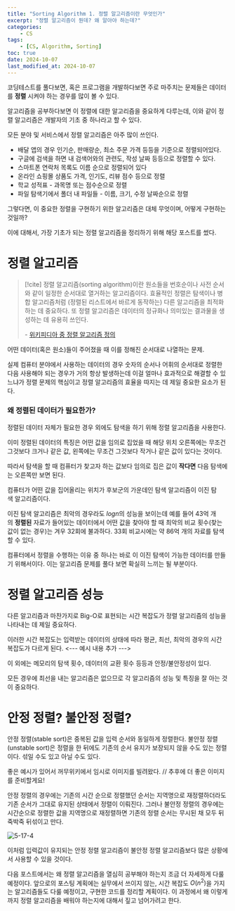 ```yaml
---
title: "Sorting Algorithm 1. 정렬 알고리즘이란 무엇인가"
excerpt: "정렬 알고리즘이 뭔데? 왜 알아야 하는데?"
categories: 
	- CS
tags:
	- [CS, Algorithm, Sorting]
toc: true
date: 2024-10-07
last_modified_at: 2024-10-07
---
```



코딩테스트를 풀다보면, 혹은 프로그램을 개발하다보면 주로 마주치는 문제들은 데이터를 **정렬** 시켜야 하는 경우를 많이 볼 수 있다.

알고리즘을 공부하다보면 이 정렬에 대한 알고리즘을 중요하게 다루는데, 이와 같이 정렬 알고리즘은 개발자의 기초 중 하나라고 할 수 있다.

모든 분야 및 서비스에서 정렬 알고리즘은 아주 많이 쓰인다.

- 배달 앱의 경우 인기순, 판매량순, 최소 주문 가격 등등을 기준으로 정렬되어있다.
- 구글에 검색을 하면 내 검색어와의 관련도, 작성 날짜 등등으로 정렬할 수 있다.
- 스마트폰 연락처 목록도 이름 순으로 정렬되어 있다
- 온라인 쇼핑몰 상품도 가격, 인기도, 리뷰 점수 등으로 정렬
- 학교 성적표 - 과목명 또는 점수순으로 정렬
- 파일 탐색기에서 폴더 내 파일들 - 이름, 크기, 수정 날짜순으로 정렬

그렇다면, 이 중요한 정렬을 구현하기 위한 알고리즘은 대체 무엇이며, 어떻게 구현하는 것일까?

이에 대해서, 가장 기초가 되는 정렬 알고리즘을 정리하기 위해 해당 포스트를 썼다.

# 정렬 알고리즘

> [!cite]
> 정렬 알고리즘(sorting algorithm)이란 원소들을 번호순이나 사전 순서와 같이 일정한 순서대로 열거하는 알고리즘이다. 효율적인 정렬은 탐색이나 병합 알고리즘처럼 (정렬된 리스트에서 바르게 동작하는) 다른 알고리즘을 최적화하는 데 중요하다. 또 정렬 알고리즘은 데이터의 정규화나 의미있는 결과물을 생성하는 데 유용히 쓰인다.
> 
> \- [위키피디아 중 정렬 알고리즘 정의](https://ko.wikipedia.org/wiki/%EC%A0%95%EB%A0%AC_%EC%95%8C%EA%B3%A0%EB%A6%AC%EC%A6%98)


어떤 데이터(혹은 원소)들이 주어졌을 때 이를 정해진 순서대로 나열하는 문제.

실제 컴퓨터 분야에서 사용하는 데이터의 경우 숫자의 순서나 어휘의 순서대로 정렬한 다음 사용해야 되는 경우가 거의 항상 발생하는데 이걸 얼마나 효과적으로 해결할 수 있느냐가 정렬 문제의 핵심이고 정렬 알고리즘의 효율을 따지는 데 제일 중요한 요소가 된다.

### 왜 정렬된 데이터가 필요한가?
정렬된 데이터 자체가 필요한 경우 외에도 탐색을 하기 위해 정렬 알고리즘을 사용한다.

이미 정렬된 데이터의 특징은 어떤 값을 임의로 집었을 때 해당 위치 오른쪽에는 무조건 그것보다 크거나 같은 값, 왼쪽에는 무조건 그것보다 작거나 같은 값이 있다는 것이다. 

따라서 탐색을 할 때 컴퓨터가 찾고자 하는 값보다 임의로 집은 값이 **작다면** 다음 탐색에는 오른쪽만 보면 된다.

컴퓨터가 어떤 값을 집어올리는 위치가 후보군의 가운데인 탐색 알고리즘이 이진 탐색 알고리즘이다. 

이진 탐색 알고리즘은 최악의 경우라도 $log⁡n$의 성능을 보이는데 예를 들어 43억 개의 **정렬된** 자료가 들어있는 데이터에서 어떤 값을 찾아야 할 때 최악의 비교 횟수(찾는 값이 없는 경우)는 겨우 32회에 불과하다. 33회 비교시에는 약 86억 개의 자료를 탐색할 수 있다. 

컴퓨터에서 정렬을 수행하는 이유 중 하나는 바로 이 이진 탐색이 가능한 데이터를 만들기 위해서이다. 이는 알고리즘 문제를 풀다 보면 확실히 느끼는 될 부분이다.

# 정렬 알고리즘 성능
다른 알고리즘과 마찬가지로 Big-O로 표현되는 시간 복잡도가 정렬 알고리즘의 성능을 나타내는 데 제일 중요하다.

이러한 시간 복잡도는 입력받는 데이터의 상태에 따라 평균, 최선, 최악의 경우의 시간 복잡도가 다르게 된다.
<--- 예시 내용 추가 --->

이 외에는 메모리의 탐색 횟수, 데이터의 교환 횟수 등등과
안정/불안정성이 있다.

모든 경우에 최선을 내는 알고리즘은 없으므로 각 알고리즘의 성능 및 특징을 잘 아는 것이 중요하다.

# 안정 정렬? 불안정 정렬?
안정 정렬(stable sort)은 중복된 값을 입력 순서와 동일하게 정렬한다. 
불안정 정렬(unstable sort)은 정렬을 한 뒤에도 기존의 순서 유지가 보장되지 않을 수도 있는 정렬이다. 섞일 수도 있고 아닐 수도 있다.

좋은 예시가 있어서 꺼무위키에서 임시로 이미지를 빌려왔다.
// 추후에 더 좋은 이미지를 준비할게요!

안정 정렬의 경우에는 기존의 시간 순으로 정렬했던 순서는 지역명으로 재정렬하더라도 기존 순서가 그대로 유지된 상태에서 정렬이 이뤄진다. 그러나 불안정 정렬의 경우에는 시간순으로 정렬한 값을 지역명으로 재정렬하면 기존의 정렬 순서는 무시된 채 모두 뒤죽박죽 뒤섞이고 만다.  
  
![5-17-4](https://i.namu.wiki/i/eQSUWF3e97XxPv1T7GtWpFPBKjc5Nuwx1xypw_ZioU_NsX2RI07cWHY79Vo7J9GJUHu6_SHrnt7sy2ToqaeMpGMFx864iTpAZaA-vnG1k5ZYhLgYziDmexexPkJHycy9JNgCsPG36mutvt7d8s7mwA.webp)  


이처럼 입력값이 유지되는 안정 정렬 알고리즘이 불안정 정렬 알고리즘보다 많은 상황에서 사용할 수 있을 것이다.


다음 포스트에서는 왜 정렬 알고리즘을 열심히 공부해야 하는지 조금 더 자세하게 다룰 예정이다.
앞으로의 포스팅 계획에는 실무에서 쓰이지 않는, 시간 복잡도 $O(n^2)$을 가지는 알고리즘들도 다룰 예정이고, 구현한 코드를 정리할 계획이다. 이 과정에서 왜 이렇게까지 정렬 알고리즘을 배워야 하는지에 대해서 짚고 넘어가려고 한다.